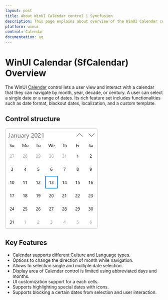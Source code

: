 ```yaml
---
layout: post
title: About WinUI Calendar control | Syncfusion
description: This page explains about overview of the WinUI Calendar control and its overall customization features.
platform: winui
control: Calendar
documentation: ug
---
```


# WinUI Calendar (SfCalendar) Overview

The WinUI [Calendar](https://help.syncfusion.com/cr/winui/Syncfusion.UI.Xaml.Calendar.SfCalendar.html) control lets a user view and interact with a calendar that they can navigate by month, year, decade, or century. A user can select a single date or a range of dates. Its rich feature set includes functionalities such as date format, blackout dates, localization, and a custom template.

## Control structure

![WinUI Calendar control](Getting-Started_images/overview.png)

## Key Features

* Calendar supports different Culture and Language types.
* Options to change the direction of month while navigation.
* Allows to selection single and multiple date selection.
* Display area of Calendar control is limited using abbreviated days and months.
* UI customization support for a each cells.
* Supports highlighting special dates with icons.
* Supports blocking a certain dates from selection and user interaction.